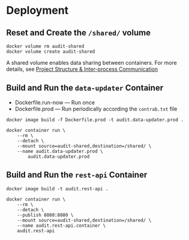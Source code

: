 # Deployment

## Reset and Create the `/shared/` volume
```
docker volume rm audit-shared
docker volume create audit-shared
```
A shared volume enables data sharing between containers. For more details, see [Project Structure & Inter-process Communication](../documentation/inter-process-communication.md)

## Build and Run the `data-updater` Container
* Dockerfile.run-now — Run once
* Dockerfile.prod — Run periodically according the `contrab.txt` file
```
docker image build -f Dockerfile.prod -t audit.data-updater.prod .

docker container run \
    --rm \
    --detach \
    --mount source=audit-shared,destination=/shared/ \
    --name audit.data-updater.prod \
        audit.data-updater.prod
```

## Build and Run the `rest-api` Container
```
docker image build -t audit.rest-api .

docker container run \
    --rm \
    --detach \ 
    --publish 8080:8080 \ 
    --mount source=audit-shared,destination=/shared/ \
    --name audit.rest-api.container \ 
    audit.rest-api
```
